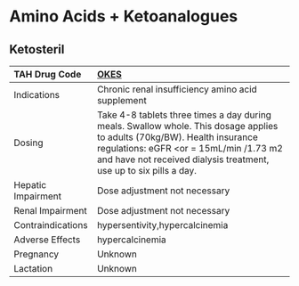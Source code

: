 # Amino Acids + Ketoanalogues

## Ketosteril

| TAH Drug Code      | [OKES](https://www.tahsda.org.tw/drugs/hissearch.php?drug_code=OKES)                                                                                                                                                                     |
|:-------------------|:-----------------------------------------------------------------------------------------------------------------------------------------------------------------------------------------------------------------------------------------|
| Indications        | Chronic renal insufficiency amino acid supplement                                                                                                                                                                                        |
| Dosing             | Take 4-8 tablets three times a day during meals. Swallow whole. This dosage applies to adults (70kg/BW). Health insurance regulations: eGFR <or = 15mL/min /1.73 m2 and have not received dialysis treatment, use up to six pills a day. |
| Hepatic Impairment | Dose adjustment not necessary                                                                                                                                                                                                            |
| Renal Impairment   | Dose adjustment not necessary                                                                                                                                                                                                            |
| Contraindications  | hypersentivity,hypercalcinemia                                                                                                                                                                                                           |
| Adverse Effects    | hypercalcinemia                                                                                                                                                                                                                          |
| Pregnancy          | Unknown                                                                                                                                                                                                                                  |
| Lactation          | Unknown                                                                                                                                                                                                                                  |

